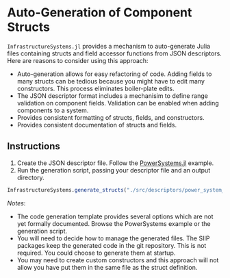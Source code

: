 # Auto-Generation of Component Structs

`InfrastructureSystems.jl` provides a mechanism to auto-generate Julia files
containing structs and field accessor functions from JSON descriptors. Here are
reasons to consider using this approach:

- Auto-generation allows for easy refactoring of code. Adding fields
  to many structs can be tedious because you might have to edit many
  constructors. This process eliminates boiler-plate edits.
- The JSON descriptor format includes a mechanisim to define range validation
  on component fields. Validation can be enabled when adding components to a
  system.
- Provides consistent formatting of structs, fields, and constructors.
- Provides consistent documentation of structs and fields.

## Instructions

1. Create the JSON descriptor file. Follow the
   [PowerSystems.jl](https://github.com/NREL-SIIP/PowerSystems.jl/blob/master/src/descriptors/power_system_structs.json)
   example.
2. Run the generation script, passing your descriptor file and an output
   directory.

```julia
InfrastructureSystems.generate_structs("./src/descriptors/power_system_structs.json", "./src/models/generated")
```

*Notes*:

- The code generation template provides several options which are not yet
  formally documented. Browse the PowerSystems example or the generation script.
- You will need to decide how to manage the generated files. The SIIP packages keep the
  generated code in the git repository. This is not required.
  You could choose to generate them at startup.
- You may need to create custom constructors and this approach will not allow
  you have put them in the same file as the struct definition.

